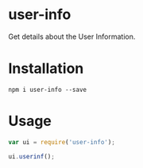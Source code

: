 # user-info

Get details about the User Information.

# Installation

`npm i user-info --save`

# Usage

```js
var ui = require('user-info');

ui.userinf();

```